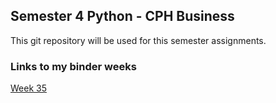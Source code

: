 ## Semester 4 Python - CPH Business

This git repository will be used for this semester assignments.

### Links to my binder weeks

[Week 35](https://hub.gke.mybinder.org/user/bringordie-sem4python-i6vgkaqz/notebooks/Week_35.ipynb)
 
